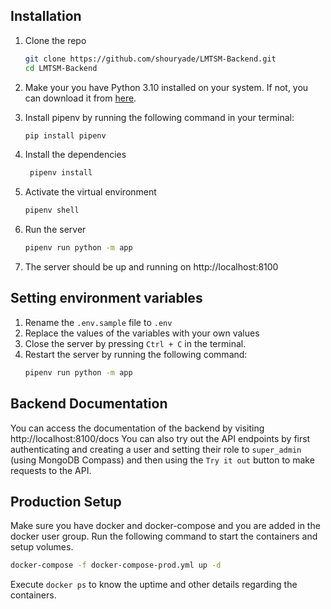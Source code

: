 ## Installation

1. Clone the repo
   ```sh
   git clone https://github.com/shouryade/LMTSM-Backend.git
   cd LMTSM-Backend
   ```
2. Make your you have Python 3.10 installed on your system. If not, you can download it from [here](https://www.python.org/downloads/).

3. Install pipenv by running the following command in your terminal:
   ```sh
   pip install pipenv
   ```
4. Install the dependencies
   ```sh
    pipenv install
   ```
5. Activate the virtual environment
   ```sh
   pipenv shell
   ```
6. Run the server
   ```sh
   pipenv run python -m app
   ```
7. The server should be up and running on http://localhost:8100

## Setting environment variables

1. Rename the `.env.sample` file to `.env`
2. Replace the values of the variables with your own values
3. Close the server by pressing `Ctrl + C` in the terminal.
4. Restart the server by running the following command:
   ```sh
   pipenv run python -m app
   ```

## Backend Documentation

You can access the documentation of the backend by visiting http://localhost:8100/docs
You can also try out the API endpoints by first authenticating and creating a user and setting their role to `super_admin` (using MongoDB Compass) and then using the `Try it out` button to make requests to the API.

## Production Setup

Make sure you have docker and docker-compose and you are added in the docker user group.
Run the following command to start the containers and setup volumes.

```sh
docker-compose -f docker-compose-prod.yml up -d
```

Execute `docker ps` to know the uptime and other details regarding the containers.
